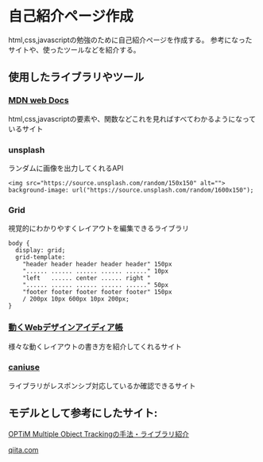 # 自己紹介ページ作成

html,css,javascriptの勉強のために自己紹介ページを作成する。
参考になったサイトや、使ったツールなどを紹介する。

## 使用したライブラリやツール

### [MDN web Docs](https://developer.mozilla.org/ja/docs/Web)
html,css,javascriptの要素や、関数などこれを見ればすべてわかるようになっているサイト

### unsplash
ランダムに画像を出力してくれるAPI
```
<img src="https://source.unsplash.com/random/150x150" alt="">
background-image: url("https://source.unsplash.com/random/1600x150");
```

### Grid
視覚的にわかりやすくレイアウトを編集できるライブラリ
```
body {
  display: grid;
  grid-template:
    "header header header header header" 150px
    "...... ...... ...... ...... ......" 10px
    "left   ...... center ...... right "
    "...... ...... ...... ...... ......" 50px
    "footer footer footer footer footer" 150px
    / 200px 10px 600px 10px 200px;
}
```
### [動くWebデザインアイディア帳](https://coco-factory.jp/ugokuweb/)
様々な動くレイアウトの書き方を紹介してくれるサイト

### [caniuse](https://caniuse.com/)
ライブラリがレスポンシブ対応しているか確認できるサイト

## モデルとして参考にしたサイト:

[OPTiM Multiple Object Trackingの手法・ライブラリ紹介 ](https://tech-blog.optim.co.jp/entry/2021/07/07/100000#MOT%E3%83%99%E3%83%B3%E3%83%81%E3%83%9E%E3%83%BC%E3%82%AF%E3%81%A7%E9%A1%95%E8%91%97%E3%81%AA%E6%88%90%E7%B8%BE%E3%82%92%E6%AE%8B%E3%81%97%E3%81%A6%E3%81%84%E3%82%8B%E3%83%A2%E3%83%87%E3%83%AB%E3%81%9F%E3%81%A1)

[qiita.com](https://qiita.com/)
